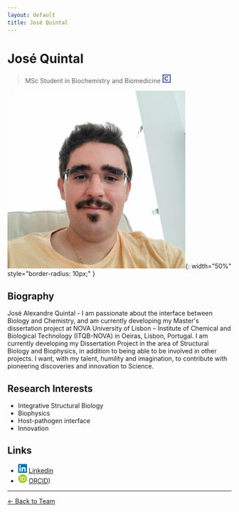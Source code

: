```yaml
---
layout: default
title: José Quintal
---
```


# José Quintal

> MSc Student in Biochemistry and Biomedicine [<img src="/assets/images/icons/ciencias_icon.png" alt="fcul" width="20" height="20">](https://mbb.edu.ciencias.ulisboa.pt/index.html#content4-3)

![José Quintal](/assets/images/team/jose.jpg){: width="50%" style="border-radius: 10px;" }

## Biography
José Alexandre Quintal - I am passionate about the interface between Biology and Chemistry, and am currently developing my Master's dissertation project at NOVA University of Lisbon – Institute of Chemical and Biological Technology (ITQB-NOVA) in Oeiras, Lisbon, Portugal. I am currently developing my Dissertation Project in the area of Structural Biology and Biophysics, in addition to being able to be involved in other projects. I want, with my talent, humility and imagination, to contribute with pioneering discoveries and innovation to Science. 

## Research Interests

- Integrative Structural Biology
- Biophysics
- Host-pathogen interface
- Innovation

## Links
- <img src="/assets/images/icons/linkedin_icon.png" alt="linkedin" width="20" height="20"> [Linkedin](https://www.linkedin.com/in/josé-alexandre-quintal-193b95243)
- <img src="/assets/images/icons/orcid_icon.png" alt="orcid" width="20" height="20"> [ORCID](https://orcid.org/0009-0005-0820-4176))


---

[← Back to Team](/pages/team.html)

